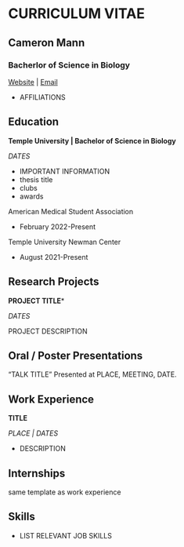 # **CURRICULUM VITAE**
## **Cameron Mann**
### **Bacherlor of Science in Biology**
[Website](LINK) | [Email](LINK)
- AFFILIATIONS


## Education
**Temple University | Bachelor of Science in Biology**

*DATES*
- IMPORTANT INFORMATION
- thesis title
- clubs
- awards

American Medical Student Association 
  - February 2022-Present

Temple University Newman Center 
  - August 2021-Present 


## Research Projects
**PROJECT TITLE***

*DATES*

PROJECT DESCRIPTION


## Oral / Poster Presentations																				

“TALK TITLE” Presented at PLACE, MEETING, DATE.


## Work Experience																			

**TITLE** 

*PLACE | DATES*
-	DESCRIPTION

## Internships

same template as work experience


## Skills

- LIST RELEVANT JOB SKILLS

